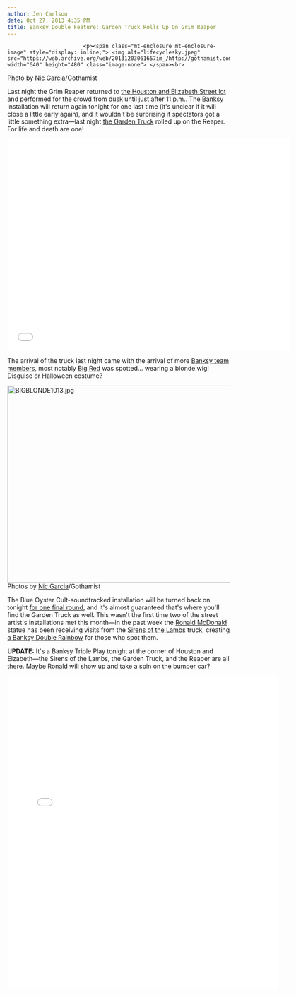 ```yaml
---
author: Jen Carlson
date: Oct 27, 2013 4:35 PM
title: Banksy Double Feature: Garden Truck Rolls Up On Grim Reaper
---
```



                            
                            
                            
                            <p><span class="mt-enclosure mt-enclosure-image" style="display: inline;"> <img alt="lifecyclesky.jpeg" src="https://web.archive.org/web/20131203061657im_/http://gothamist.com/attachments/arts_jen/lifecyclesky.jpeg" width="640" height="480" class="image-none"> </span><br>
<span class="photo_caption">Photo by <a href="https://web.archive.org/web/20131203061657/http://instagram.com/notexactlyblue">Nic Garcia</a>/Gothamist</span></p>

<p>Last night the Grim Reaper returned to <a href="https://web.archive.org/web/20131203061657/http://gothamist.com/2013/10/25/new_banksy_is_at_elizabeth_and_hous.php#photo-1">the Houston and Elizabeth Street lot</a> and performed for the crowd from dusk until just after 11 p.m.. The <a href="https://web.archive.org/web/20131203061657/http://gothamist.com/tags/banksy">Banksy</a> installation will return again tonight for one last time (it&apos;s unclear if it will close a little early again), and it wouldn&apos;t be surprising if spectators got a little something extra&#x2014;last night <a href="https://web.archive.org/web/20131203061657/http://gothamist.com/2013/10/06/photos_video_banksys_enchanting_mob.php">the Garden Truck</a> rolled up on the Reaper. For life and death are one!</p>

<p><iframe width="640" height="480" src="//web.archive.org/web/20131203061657if_/http://www.youtube.com/embed/avOQe4tMcoE" frameborder="0" allowfullscreen></iframe></p>

<p>The arrival of the truck last night came with the arrival of more <a href="https://web.archive.org/web/20131203061657/http://gothamist.com/2013/10/18/a_guide_to_banksys_nyc_team.php">Banksy team members</a>, most notably <a href="https://web.archive.org/web/20131203061657/http://gothamist.com/2013/10/18/a_guide_to_banksys_nyc_team.php#photo-9">Big Red</a> was spotted... wearing a blonde wig! Disguise or Halloween costume?</p>

<p><span class="mt-enclosure mt-enclosure-image" style="display: inline;"> <img alt="BIGBLONDE1013.jpg" src="https://web.archive.org/web/20131203061657im_/http://gothamist.com/attachments/arts_jen/BIGBLONDE1013.jpg" width="640" height="446" class="image-none"> </span><br>
<span class="photo_caption">Photos by <a href="https://web.archive.org/web/20131203061657/http://instagram.com/notexactlyblue">Nic Garcia</a>/Gothamist</span></p>

<p>The Blue Oyster Cult-soundtracked installation will be turned back on tonight <a href="https://web.archive.org/web/20131203061657/http://gothamist.com/2013/10/26/reminder_banksys_grim_reaper_is_bac.php">for one final round</a>, and it&apos;s almost guaranteed that&apos;s where you&apos;ll find the Garden Truck as well. This wasn&apos;t the first time two of the street artist&apos;s installations met this month&#x2014;in the past week the <a href="https://web.archive.org/web/20131203061657/http://gothamist.com/2013/10/16/photos_ronald_mcdonald.php">Ronald McDonald</a> statue has been receiving visits from the <a href="https://web.archive.org/web/20131203061657/http://gothamist.com/2013/10/10/is_this_truck_filled_with_loud_stuf.php">Sirens of the Lambs</a> truck, creating <a href="https://web.archive.org/web/20131203061657/https://twitter.com/jenist/statuses/392740053882904576">a Banksy Double Rainbow</a> for those who spot them.</p>

<p><strong>UPDATE:</strong> It&apos;s a Banksy Triple Play tonight at the corner of Houston and Elzabeth&#x2014;the Sirens of the Lambs, the Garden Truck, and the Reaper are all there. Maybe Ronald will show up and take a spin on the bumper car?</p>

<center><iframe src="//web.archive.org/web/20131203061657if_/http://instagram.com/p/f_am_oK1xG/embed/" width="612" height="710" frameborder="0" scrolling="no" allowtransparency="true"></iframe></center>
                            
                            
                            